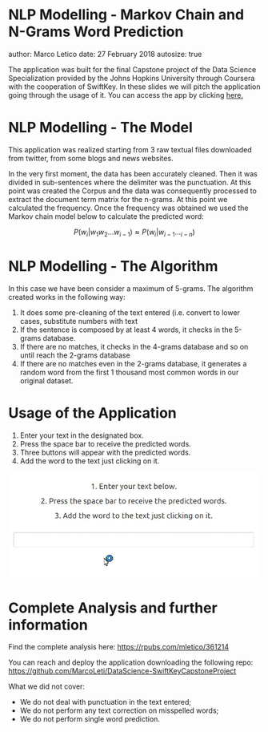 NLP Modelling - Markov Chain and N-Grams Word Prediction
========================================================
author: Marco Letico
date: 27 February 2018
autosize: true

The application was built for the final Capstone project of the Data Science Specialization provided by the Johns Hopkins University through Coursera with the cooperation of SwiftKey. In these slides we will pitch the application going through the usage of it. You can access the app by clicking [here.](https://marcoletico.shinyapps.io/data_science_-_nlp_word_prediction/)
                                        
NLP Modelling - The Model
========================================================

This application was realized starting from 3 raw textual files downloaded from twitter, from some blogs and news websites.

In the very first moment, the data has been accurately cleaned. Then it was divided in sub-sentences where the delimiter was the punctuation. At this point was created the Corpus and the data was consequently processed to extract the document term matrix for the n-grams. At this point we calculated the frequency. Once the frequency was obtained we used the Markov chain model below to calculate the predicted word:

$$P(w_i|w_1 w_2 ... w_{i-1})\approx P(w_i|w_{i-1}... _{i-n})$$

NLP Modelling - The Algorithm
========================================================

In this case we have been consider a maximum of 5-grams. The algorithm created works in the following way:

1. It does some pre-cleaning of the text entered (i.e. convert to lower cases, substitute numbers with text
2. If the sentence is composed by at least 4 words, it checks in the 5-grams database.
3. If there are no matches, it checks in the 4-grams database and so on until reach the 2-grams database
4. If there are no matches even in the 2-grams database, it generates a random word from the first 1 thousand most common words in our original dataset.

Usage of the Application
========================================================

1. Enter your text in the designated box.
2. Press the space bar to receive the predicted words.
3. Three buttons will appear with the predicted words.
4. Add the word to the text just clicking on it.

![](AppUsage.gif)

Complete Analysis and further information
========================================================

Find the complete analysis here: <https://rpubs.com/mletico/361214>

You can reach and deploy the application downloading the following repo: <https://github.com/MarcoLeti/DataScience-SwiftKeyCapstoneProject>

What we did not cover:
- We do not deal with punctuation in the text entered;
- We do not perform any text correction on misspelled words;
- We do not perform single word prediction.
